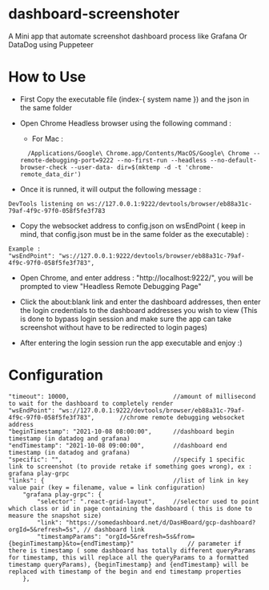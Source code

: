 # dashboard-screenshoter
A Mini app that automate screenshot dashboard process like Grafana Or DataDog using Puppeteer





# How to Use
- First Copy the executable file (index-{ system name }) and the json in the same folder

- Open Chrome Headless browser using the following command :
  - For Mac :
  ```
    /Applications/Google\ Chrome.app/Contents/MacOS/Google\ Chrome --remote-debugging-port=9222 --no-first-run --headless --no-default-browser-check --user-data- dir=$(mktemp -d -t 'chrome-remote_data_dir')
  ```

- Once it is runned, it will output the following message : 
```
DevTools listening on ws://127.0.0.1:9222/devtools/browser/eb88a31c-79af-4f9c-97f0-058f5fe3f783
```

- Copy the websocket address to config.json on wsEndPoint ( keep in mind, that config.json must be in the same folder as the executable) :
```
Example :
"wsEndPoint": "ws://127.0.0.1:9222/devtools/browser/eb88a31c-79af-4f9c-97f0-058f5fe3f783",
```

- Open Chrome, and enter address : "http://localhost:9222/", you will be prompted to view "Headless Remote Debugging Page"

- Click the about:blank link and enter the dashboard addresses, then enter the login credentials to the dashboard addresses you wish to view (This is done to bypass login session and make sure the app can take screenshot without have to be redirected to login pages)

- After entering the login session run the app executable and enjoy :)


# Configuration

    "timeout": 10000,                             //amount of millisecond to wait for the dashboard to completely render
    "wsEndPoint": "ws://127.0.0.1:9222/devtools/browser/eb88a31c-79af-4f9c-97f0-058f5fe3f783",       //chrome remote debugging websocket address
    "beginTimestamp": "2021-10-08 08:00:00",      //dashboard begin timestamp (in datadog and grafana)
    "endTimestamp": "2021-10-08 09:00:00",        //dashboard end timestamp (in datadog and grafana)
    "specific": "",                               //specify 1 specific link to screenshot (to provide retake if something goes wrong), ex : grafana play-grpc
    "links": {                                    //list of link in key value pair (key = filename, value = link configuration) 
        "grafana play-grpc": {
            "selector": ".react-grid-layout",     //selector used to point which class or id in page containing the dashboard ( this is done to measure the snapshot size)
            "link": "https://somedashboard.net/d/DasHBoard/gcp-dashboard?orgId=5&refresh=5s", // dashboard link
            "timestampParams": "orgId=5&refresh=5s&from={beginTimestamp}&to={endTimestamp}"               // parameter if there is timestamp ( some dashboard has totally different queryParams for timestamp, this will replace all the queryParams to a formatted timestamp queryParams), {beginTimestamp} and {endTimestamp} will be replaced with timestamp of the begin and end timestamp properties
        },
